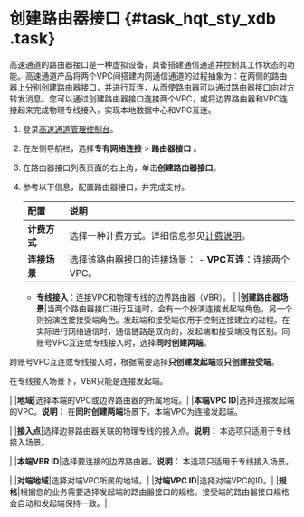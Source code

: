 # 创建路由器接口 {#task_hqt_sty_xdb .task}

高速通道的路由器接口是一种虚拟设备，具备搭建通信通道并控制其工作状态的功能。高速通道产品将两个VPC间搭建内网通信通道的过程抽象为：在两侧的路由器上分别创建路由器接口，并进行互连，从而使路由器可以通过路由器接口向对方转发消息。您可以通过创建路由器接口连接两个VPC，或将边界路由器和VPC连接起来完成物理专线接入，实现本地数据中心和VPC互连。

1.  登录[高速通道管理控制台](https://vpc.console.aliyun.com/expressConnect#/connection/cn-hangzhou/list)。 
2.  在左侧导航栏，选择**专有网络连接** \> **路由器接口** 。 
3.  在路由器接口列表页面的右上角，单击**创建路由器接口**。 
4.  参考以下信息，配置路由器接口，并完成支付。 

    |配置|说明|
    |:-|:-|
    |**计费方式**|选择一种计费方式。详细信息参见[计费说明](../../../../intl.zh-CN/产品定价/物理专线连接计费说明.md#)。|
    |**连接场景**|选择该路由器接口的连接场景：    -   **VPC互连**：连接两个VPC。
    -   **专线接入**：连接VPC和物理专线的边界路由器（VBR）。
|
    |**创建路由器场景**|当两个路由器接口进行互连时，会有一个扮演连接发起端角色，另一个则扮演连接接受端角色。发起端和接受端仅用于控制连接建立的过程。在实际进行网络通信时，通信链路是双向的，发起端和接受端没有区别。同账号VPC互连或专线接入时，选择**同时创建两端**。

跨账号VPC互连或专线接入时，根据需要选择**只创建发起端**或**只创建接受端**。

在专线接入场景下，VBR只能是连接发起端。

|
    |**地域**|选择本端的VPC或边界路由器的所属地域。|
    |**本端VPC ID**|选择连接发起端的VPC。**说明：** 在**同时创建两端**场景下，本端VPC为连接发起端。

|
    |**接入点**|选择边界路由器关联的物理专线的接入点。**说明：** 本选项只适用于专线接入场景。

|
    |**本端VBR ID**|选择要连接的边界路由器。**说明：** 本选项只适用于专线接入场景。

|
    |**对端地域**|选择对端VPC所属的地域。|
    |**对端VPC ID**|选择对端VPC的ID。|
    |**规格**|根据您的业务需要选择发起端的路由器接口的规格。接受端的路由器接口规格会自动和发起端保持一致。|


